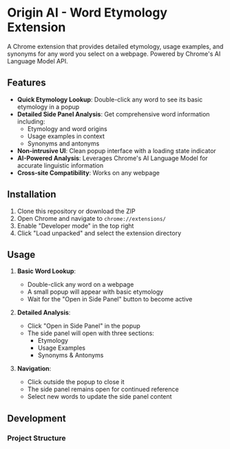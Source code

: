 # Origin AI - Word Etymology Extension

A Chrome extension that provides detailed etymology, usage examples, and synonyms for any word you select on a webpage. Powered by Chrome's AI Language Model API.

## Features

- **Quick Etymology Lookup**: Double-click any word to see its basic etymology in a popup
- **Detailed Side Panel Analysis**: Get comprehensive word information including:
  - Etymology and word origins
  - Usage examples in context
  - Synonyms and antonyms
- **Non-intrusive UI**: Clean popup interface with a loading state indicator
- **AI-Powered Analysis**: Leverages Chrome's AI Language Model for accurate linguistic information
- **Cross-site Compatibility**: Works on any webpage

## Installation

1. Clone this repository or download the ZIP
2. Open Chrome and navigate to `chrome://extensions/`
3. Enable "Developer mode" in the top right
4. Click "Load unpacked" and select the extension directory

## Usage

1. **Basic Word Lookup**:

   - Double-click any word on a webpage
   - A small popup will appear with basic etymology
   - Wait for the "Open in Side Panel" button to become active

2. **Detailed Analysis**:

   - Click "Open in Side Panel" in the popup
   - The side panel will open with three sections:
     - Etymology
     - Usage Examples
     - Synonyms & Antonyms

3. **Navigation**:
   - Click outside the popup to close it
   - The side panel remains open for continued reference
   - Select new words to update the side panel content

## Development

### Project Structure
